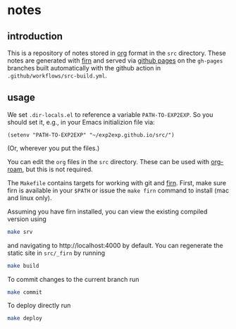 # notes

## introduction

This is a repository of notes stored in [org](https://orgmode.org/manual/) format in the `src` directory. These notes are generated with [firn](https://github.com/theiceshelf/firn) and served via [github pages](https://docs.github.com/en/free-pro-team@latest/github/working-with-github-pages) on the `gh-pages` branches built automatically with the github action in `.github/workflows/src-build.yml`.

## usage

We set `.dir-locals.el` to reference a variable `PATH-TO-EXP2EXP`.  So
you should set it, e.g., in your Emacs initializion file via:

```
(setenv "PATH-TO-EXP2EXP" "~/exp2exp.github.io/src/")
```

(Or, wherever you put the files.)

You can edit the `org` files in the `src` directory. These can be used with [org-roam](https://www.orgroam.com/), but this is not required.

The `Makefile` contains targets for working with git and [firn](https://github.com/theiceshelf/firn). First, make sure firn is available in your `$PATH` or issue the `make firn` command to install (mac and linux only).

Assuming you have firn installed, you can view the existing compiled version using
``` sh
make srv
```
and navigating to http://localhost:4000 by default. You can regenerate the static site in `src/_firn` by running
``` sh
make build
```

To commit changes to the current branch run
``` sh
make commit
```
To deploy directly run
``` sh
make deploy
```
